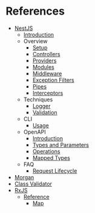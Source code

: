 # References

- [NestJS](https://nestjs.com)
  - [Introduction](https://docs.nestjs.com)
  - Overview
    - [Setup](https://docs.nestjs.com/first-steps)
    - [Controllers](https://docs.nestjs.com/controllers)
    - [Providers](https://docs.nestjs.com/providers)
    - [Modules](https://docs.nestjs.com/modules)
    - [Middleware](https://docs.nestjs.com/middleware)
    - [Exception Filters](https://docs.nestjs.com/exception-filters)
    - [Pipes](https://docs.nestjs.com/pipes)
    - [Interceptors](https://docs.nestjs.com/interceptors)
  - Techniques
    - [Logger](https://docs.nestjs.com/techniques/logger)
    - [Validation](https://docs.nestjs.com/techniques/validation)
  - CLI
    - [Usage](https://docs.nestjs.com/cli/usages)
  - OpenAPI
    - [Introduction](https://docs.nestjs.com/openapi/introduction)
    - [Types and Parameters](https://docs.nestjs.com/openapi/types-and-parameters)
    - [Operations](https://docs.nestjs.com/openapi/operations)
    - [Mapped Types](https://docs.nestjs.com/openapi/mapped-types)
  - FAQ
    - [Request Lifecycle](https://docs.nestjs.com/faq/request-lifecycle)
- [Morgan](https://github.com/expressjs/morgan)
- [Class Validator](https://github.com/typestack/class-validator)
- [RxJS](https://rxjs.dev)
  - [Reference](https://rxjs.dev/api)
    - [Map](https://rxjs.dev/api/index/function/map)
